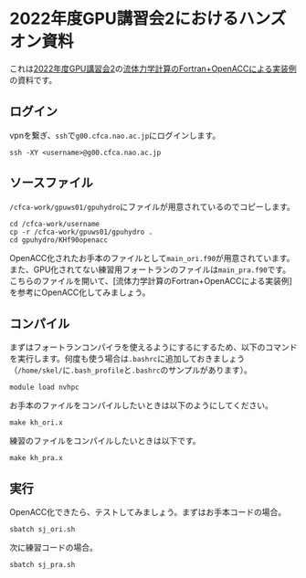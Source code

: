 # 2022年度GPU講習会2におけるハンズオン資料
これは[2022年度GPU講習会2](https://www.cfca.nao.ac.jp/content/gpu_workshop_2022_2)の[流体力学計算のFortran+OpenACCによる実装例](https://qiita.com/takiwaki_tomoya/items/af059b7fb8877f0e3d79)の資料です。

## ログイン
vpnを繋ぎ、`ssh`で`g00.cfca.nao.ac.jp`にログインします。
    
    ssh -XY <username>@g00.cfca.nao.ac.jp

## ソースファイル
`/cfca-work/gpuws01/gpuhydro`にファイルが用意されているのでコピーします。
    
    cd /cfca-work/username
    cp -r /cfca-work/gpuws01/gpuhydro .
    cd gpuhydro/KHf90openacc

OpenACC化されたお手本のファイルとして`main_ori.f90`が用意されています。
また、GPU化されてない練習用フォートランのファイルは`main_pra.f90`です。
こちらのファイルを開いて、[流体力学計算のFortran+OpenACCによる実装例]を参考にOpenACC化してみましょう。

## コンパイル
まずはフォートランコンパイラを使えるようにするにするため、以下のコマンドを実行します。何度も使う場合は`.bashrc`に追加しておきましょう（`/home/skel/`に`.bash_profile`と`.bashrc`のサンプルがあります）。

    module load nvhpc
    
お手本のファイルをコンパイルしたいときは以下のようにしてください。
    
    make kh_ori.x
    
 練習のファイルをコンパイルしたいときは以下です。
    
    make kh_pra.x
    
## 実行
OpenACC化できたら、テストしてみましょう。まずはお手本コードの場合。
    
    sbatch sj_ori.sh
    
次に練習コードの場合。
    
    sbatch sj_pra.sh
    
